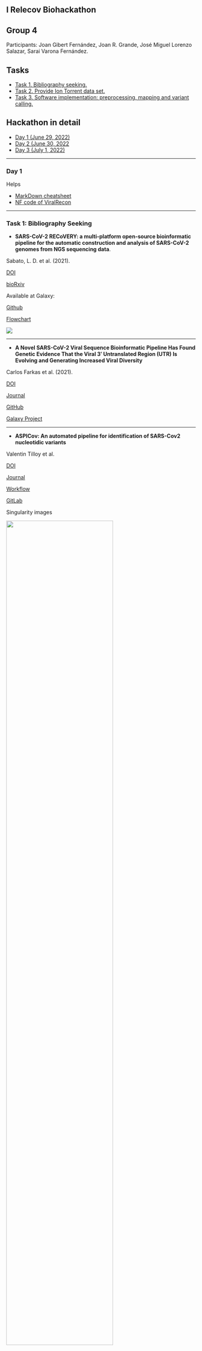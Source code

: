 <a name="home"></a>
  
## I Relecov Biohackathon
## Group 4
Participants: Joan Gibert Fernández, Joan R. Grande, José Miguel Lorenzo Salazar, Sarai Varona Fernández.

## Tasks

<ul>
  <li><a href="#BibliographySeeking">Task 1. Bibliography seeking.</a></li>
  <li><a href="#IonTorrentData">Task 2. Provide Ion Torrent data set.</a></li>
  <li><a href="#SoftwareImplementation">Task 3. Software implementation: preprocessing, mapping and variant calling.</a></li>
</ul>

## Hackathon in detail
<ul>
  <li><a href="#Day1">Day 1 (June 29, 2022)</a></i>
  <li><a href="#Day2">Day 2 (June 30, 2022</a></i>
  <li><a href="#Day3">Day 3 (July 1, 2022)</a></i>
</ul>

---

<a name="Day1"></a>
### Day 1

<!-- ************************** SECTION HERE -->

Helps
- [MarkDown cheatsheet](https://www.markdownguide.org/cheat-sheet/)
- [NF code of ViralRecon](https://github.com/jlorsal/viralrecon)

---

<a name="BibliographySeeking"></a>
### Task 1: Bibliography Seeking

- **SARS-CoV-2 RECoVERY: a multi-platform open-source bioinformatic pipeline for the automatic construction and 
analysis of SARS-CoV-2 genomes from NGS sequencing data**. 

Sabato, L. D. et al. (2021).

[DOI](https://doi.org/10.1101/2021.01.16.425365)

[bioRxiv](https://www.biorxiv.org/content/10.1101/2021.01.16.425365v1)

Available at Galaxy: [](https://https//aries.iss.it)

[Github](https://github.com/aknijn/sars-cov-2-recovery)

[Flowchart](https://github.com/aknijn/sars-cov-2-recovery/blob/main/sars-cov-2-recovery.png)

<img src="../group4/images/sars-cov-2-recovery.png" />

---

- **A Novel SARS-CoV-2 Viral Sequence Bioinformatic Pipeline Has Found Genetic Evidence That the Viral 3′ Untranslated Region (UTR) Is Evolving and Generating Increased Viral Diversity**

Carlos Farkas et al. (2021).

[DOI](https://doi.org/10.3389/fmicb.2021.665041)

[Journal](https://www.frontiersin.org/articles/10.3389/fmicb.2021.665041/full)

[GitHub]( https://github.com/cfarkas/SARS-CoV-2-freebayes)

[Galaxy Project](https://usegalaxy.org/u/carlosfarkas/h/snpeffsars-cov-2)

---

- **ASPICov: An automated pipeline for identification of SARS-Cov2 nucleotidic variants**

Valentin Tilloy et al. 

[DOI](https://doi.org/10.1371/journal.pone.0262953)

[Journal](https://journals.plos.org/plosone/article?id=10.1371/journal.pone.0262953)

[Workflow](https://journals.plos.org/plosone/article/figure/image?size=large&id=10.1371/journal.pone.0262953.g001)

[GitLab](https://gitlab.com/vtilloy/aspicov)

Singularity images

<img src="../group4/images/journal.pone.0262953.g001.PNG" width="75%" />

---

- **Ion torrent-based nasopharyngeal swab metatranscriptomics in COVID-19**

Gubio S. Campos et al. (2020).

[DOI](https://doi.org/10.1016/j.jviromet.2020.113888)

[Journal]https://www.sciencedirect.com/science/article/pii/S0166093420301403)

Workflow:

<img src="../group4/images/1-s2.0-S0166093420301403-gr1_lrg.jpg" />

---

- **Comparison of Illumina MiSeq and the Ion Torrent PGM and S5 platforms for whole-genome sequencing of picornaviruses and caliciviruses**

Rachel L. Marine et atl. (2020).

[DOI](https://doi.org/10.1016/j.jviromet.2020.113865)

[Journal](https://www.sciencedirect.com/science/article/pii/S0166093420301178)

---

- **SARS-CoV-2 Whole-Genome Sequencing by Ion S5 Technology—Challenges, Protocol Optimization and Success Rates for Different Strains**

Maria Szargut et al. (2022).

[DOI](https://doi.org/10.3390%2Fv14061230)

[Journal](https://www.ncbi.nlm.nih.gov/pmc/articles/PMC9227152/)

  <p align="right" dir="auto">
   <a href="#home" title="Up">
    <img src="../group4/images/home-icon.png" style="max-width: 100%;">
   </a>
 </p>
  

---
  
<!-- ************************** SECTION HERE -->

<a name="IonTorrentData"></a>
### Task 2: Ion Torrent dataset

- Use FASTQ files from IonTorrent sequencing technology (PGM and/or S5) from the HERA project as benchmarking to test Viral-Recon. We have access to FASTQ files for ten known samples provided by BU-ISCIII. We want to test:
  <ol>
    <li>The raw FASTQ files into Viral-Recon.</li>
    <li>The uBam files (some sort of raw FASTQ format file from IonTorrent).</li>
    <li>The FASTQ files with some preprocessing filtering (BQ>20).</li>
  </ol>
- Test directly with the FASTQ files provided (if any) into Viral-Recon.
- Set a BaseQuality filter (?) and other possible filters (depending on the noise within the input reads, specially in indels) in the config of Viral-Recon.
- Sarai and Joan provided examples of FASTQ obtained with IonTorrent technologies.

  <p align="right" dir="auto">
   <a href="#home" title="Up">
    <img src="../group4/images/home-icon.png" style="max-width: 100%;">
   </a>
 </p>
  
  
---

<!-- ************************** SECTION HERE -->
 
<a name="SoftwareImplementation"></a>
### Task 3: Software Implementation

- Check if a UBam-to-FASTQ is needed depending on the IonTorrent datasets provided.
- Several outputs are expected: FASTQ (if the user knows how to download files in this format from the sequencing platform), uBAM and BAM.
- We will need to test TMAP and IRMA.

**Tools to preprocess the Ion Torrent FASTQ files in case they are provided as BAM or uBAM**

**How to perform BAM-to-FASTQ**

> [Samtools: bam2fq](http://www.htslib.org/doc/1.1/samtools.html)

```Bash
inBAM="unsorted.bam"
outBAM="sorted.bam"

# Sort paired-end read alignment in BAM file (sort by name -n)
samtools sort -n ${inBAM} -o ${outBAM}

# Convert BAM to single FASTQ
BAM="sorted.bam"
FASTQ="output.fastq"
samtools bam2fq ${BAM} > ${FASTQ}

# Convert BAM into separate R1 and R2 FASTQ files
BAM="sorted.bam"
FASTQ1="sample_R1.fastq"
FASTQ2="sample_R2.fastq"
samtools fastq -@ 8 ${BAM} \
    -1 ${FASTQ1} \
    -2 ${FASTQ2} \
    -0 /dev/null -s /dev/null -n
```

> [BEDtools: bamtofastq](https://bedtools.readthedocs.io/en/latest/content/tools/bamtofastq.html)

```Bash
BAM="input.bam"
FASTQ1="forward.fastq"
FASTQ2="reverse.fastq"
bedtools bamtofastq -i ${BAM} -fq ${FASTQ1} -fq2 ${FASTQ2}
```

> [PICARD](http://broadinstitute.github.io/picard/command-line-overview.html#SamToFastq)
```Bash
BAM="input.bam"
FASTQ1="forward.fastq"
FASTQ2="reverse.fastq"
java -Xmx2g -jar Picard-SamToFastq.jar \
    I=${BAM} \
    F=${FASTQ1} \
    F2=${FASTQ2}

#Note, F2 to get paired-end fastq files (R1 and R2)
```

> [bamtools](https://github.com/pezmaster31/bamtools)

```Bash
BAM="input.bam"
FASTQ="output.fastq"
bamtools convert -in ${BAM} --format fastq > ${FASTQ}

# Split an interleaved FASTQ extracting reads ending with '/1' or '/2'
FASTQ="interleaved.fastq"
FASTQ1="forward.fastq"
FASTQ2="reverse.fastq"
cat ${FASTQ} | grep '^@.*/1$' -A 3 --no-group-separator > ${FASTQ1}
cat ${FASTQ} | grep '^@.*/2$' -A 3 --no-group-separator > ${FASTQ2}
```

---

> Tools used with IonTorrent data

<ul>
  <li><a href="https://wonder.cdc.gov/amd/flu/irma/">IRMA, Iterative Refinement Meta-Assembler (from CDC):</li>
  <ul>
    <li><a href="https://github.com/peterk87/irma">IRMA GitHub.</a></li>
    <li><a href="https://bmcgenomics.biomedcentral.com/articles/10.1186/s12864-016-3030-6">IRMA paper.</a></li>
    <li><a href="https://github.com/peterk87/irma/blob/master/IRMA_RES/defaults.sh">IRMA default values.</a></li>
  </ul>
  <li><a href="https://github.com/iontorrent/TS/tree/master/Analysis/TMAP">TMAP, Torrent Mapping Alignment Program (GitHub repository).</a></li>
</ul>


  <p align="right" dir="auto">
   <a href="#home" title="Up">
    <img src="../group4/images/home-icon.png" style="max-width: 100%;">
   </a>
 </p>
  
---

**Experiments**

- Run ViralRecon with FASTQ from the HERA QCs.
- Run IRMA with FASTQ files.

  <p align="right" dir="auto">
   <a href="#home" title="Up">
    <img src="../group4/images/home-icon.png" style="max-width: 100%;">
   </a>
 </p>
 
---

<a name="Day2"></a>
### Day 2

<!-- ************************** SECTION HERE -->

> SyncUP meeting in the morning:

- To get IonTorrent output files: FASTQ, uBAM or BAM? It depends on the sequencer: PGM or S5?
- Ask the HERA staff about the QC results: how many laboratories in RELECOV are producing IonTorrent data? In which format?
- If we start from BAM (already mapped reads with TMAP), we can go directly with ViralRecon?
- If we start from uBAM, try the BAM-to-FASTQ.
- If we start from FASTQ, find the corresponging BED files.
- Provide SFTP credentials to Joan to share data.
- Several things to do in the very near future:
<ul>
  <ul>
  <li>Perform a survey within the RELECOV labs currently using IonTorrent technology to know which files they produce (BAM, uBAM, FASTQ...).</li>
  <li>Test ViralRecon using a uBAM previously converted to FASTQ from the very first step of the pipeline.</li>
  <li>Test ViralRecon using a BAM (already mapped with TMAP) after the mapping step.</li>
  </ul> 
</ul>

**Experimental code for TMAP**

```Bash
# Define dirs and files
refdir="dir-to-reference"
ref="NC_045512.2.fasta"
indir="dir-to-FASTQ"
fastq="sample.fastq.gz"
tmap="dir-to-tmap/tmap"
sam="test.sam"
bam="test.bam"

$tmap mapall -f ${refdir}/${ref} \
  -i fastq -r ${fastqdir}/${fastq} \
  -s ${sam} \
  -v -Y -u -o 0 stage1 map4

samtools view -S -b ${sam} > ${bam}

samtools flagstat ${bam}
# Example
#262144 + 0 in total (QC-passed reads + QC-failed reads)
#262144 + 0 primary
#0 + 0 secondary
#0 + 0 supplementary
#0 + 0 duplicates
#0 + 0 primary duplicates
#261016 + 0 mapped (99.57% : N/A)
#261016 + 0 primary mapped (99.57% : N/A)
#0 + 0 paired in sequencing
#0 + 0 read1
#0 + 0 read2
#0 + 0 properly paired (N/A : N/A)
#0 + 0 with itself and mate mapped
#0 + 0 singletons (N/A : N/A)
#0 + 0 with mate mapped to a different chr
#0 + 0 with mate mapped to a different chr (mapQ>=5)

# Sort BAM
inBAM="test.bam"
outBAM="test.sorted.bam"
samtools sort ${inBAM} > ${outBAM}

# Keep only mapped reads [Optional]
inBAM="test.sorted.bam"
outBAM="test.sorted.mapped.bam"
samtools view -F 0x04 -b ${inBAM} > ${outBAM}

# Pileup and make consensus FASTA using different thresholds for 'minimum quality score threshold to count base' (q), 
# 'minimum frequency threshold to call consensus (t=0-1)', and 'minimum depth to call consensus' (m)
q=20
t=0
m=10
BAM="test.sorted.mapped.bam"
FASTA="test.fasta"
samtools mpileup -A -Q 0 ${BAM} | ivar consensus -p test.fasta -q ${q} -t ${0} -m ${10}
```

  <p align="right" dir="auto">
   <a href="#home" title="Up">
    <img src="../group4/images/home-icon.png" style="max-width: 100%;">
   </a>
 </p>

---

> Wrap up of Day 2

- We tested 10 FASTQ files from Ion Torrent technology from the HERA QC with ViralRecon.
- We compared the global results provided by Nexclade-web. The lineages/clades match is total (10 out of 10).
- At the nucleotide level, we saw some divergences across the viral genome, probably related to how IonTorrent (IRMA?) and ViralRecon process the allele frequencies at the variant calling and consensus steps.
- We suggest widening the benchmarking using tens of samples (provided by Joan) to find other mismatches and study in detail some of the discrepancies (i.e. nucleotides close to primer ends, deletions of two and three AA, etc.).
- We clean-the-house at the sFTP site to upload more IonTorrent files for Day 3.
- We need the IonTorrent SARS-CoV-2 protocol primer manifest BED files!

  <p align="right" dir="auto">
   <a href="#home" title="Up">
    <img src="../group4/images/home-icon.png" style="max-width: 100%;">
   </a>
 </p>
 
---

<a name="Day3"></a>
### Day 3

<!-- ************************** SECTION HERE -->

> SyncUP meeting in the morning:

...





